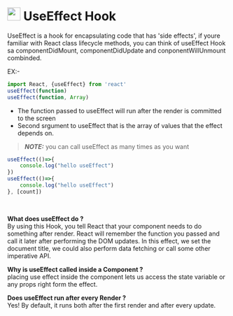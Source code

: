 <h1><img src="https://github.com/TheDudeThatCode/TheDudeThatCode/blob/master/Assets/Rocket.gif?raw=true" width="30" height="30"
/> UseEffect Hook </h1>
 
  UseEffect is a hook for encapsulating code that has 'side effects', if youre familiar with React class lifecycle methods, you can think of useEffect Hook sa componentDidMount, componentDidUpdate and conponentWillUnmount combinded.

  EX:- 
```js
import React, {useEffect} from 'react'
useEffect(function)
useEffect(function, Array)
```

 - The function passed to useEffect will run after the render is committed to the screen
 - Second srgument to useEffect that is the array of values that the effect depends on.

> **_NOTE:_**  you can call useEffect as many times as you want

```js
useEffect(()=>{
    console.log("hello useEffect")
})
useEffect(()=>{
    console.log("hello useEffect")
}, [count])
```

<br/>

**What does useEffect do ?**
<br/>
   By using this Hook, you tell React that your component needs to do something after render. React will remember the function you passed and call it later after performing the DOM updates. In this effect, we set the document title, we could also perform data fetching or call some other imperative API.

**Why is useEffect called inside a Component ?**
<br/>
   placing use effect inside the component lets us access the state variable or any props right form the effect.

**Does useEffect run after every Render ?**
<br/>
  Yes! By default, it runs both after the first render and after every update.
